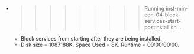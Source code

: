 * >>>>>>>>> Running inst-min-con-04-block-services-start-postinstall.sh ...
  * Block services from starting after they are being installed.
  * Disk size = 1087188K. Space Used = 8K. Runtime = 00:00:00:00.
